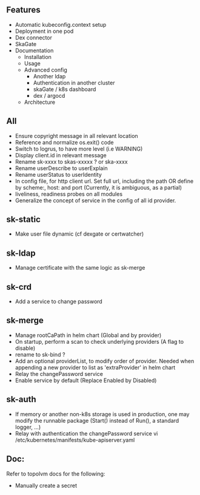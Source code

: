 
## Features

- Automatic kubeconfig.context setup
- Deployment in one pod
- Dex connector
- SkaGate
- Documentation
  - Installation
  - Usage
  - Advanced config
    - Another ldap
    - Authentication in another cluster
    - skaGate / k8s dashboard
    - dex / argocd
  - Architecture


## All

- Ensure copyright message in all relevant location
- Reference and normalize os.exit() code
- Switch to logrus, to have more level (i.e WARNING)
- Display client.id in relevant message
- Rename sk-xxxx to skas-xxxxx ? or ska-xxxx
- Rename userDescribe to userExplain
- Rename userStatus to userIdentity
- In config file, for http client url. Set full url, including the path OR define by scheme:, host: and port (Currently, it is ambiguous, as a partial)
- liveliness, readiness probes on all modules
- Generalize the concept of service in the config of all id provider.
 
## sk-static

- Make user file dynamic (cf dexgate or certwatcher)

## sk-ldap

- Manage certificate with the same logic as sk-merge

## sk-crd

- Add a service to change password

## sk-merge

- Manage rootCaPath in helm chart (Global and by provider)
- On startup, perform a scan to check underlying providers (A flag to disable)
- rename to sk-bind ?
- Add an optional providerList, to modify order of provider. Needed when appending a new provider to list as 'extraProvider' in helm chart
- Relay the changePassword service
- Enable service by default (Replace Enabled by Disabled)

## sk-auth

- If memory or another non-k8s storage is used in production, one may modify the runnable package (Start() instead of Run(), a standard logger, ...)
- Relay with authentication the changePassword service
  vi /etc/kubernetes/manifests/kube-apiserver.yaml

## Doc:

Refer to topolvm docs for the following:
- Manually create a secret



